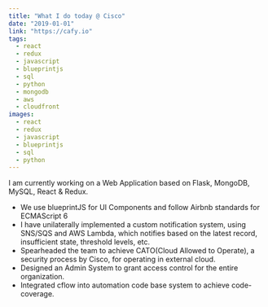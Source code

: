 ```yaml
---
title: "What I do today @ Cisco"
date: "2019-01-01"
link: "https://cafy.io"
tags:  
  - react
  - redux
  - javascript
  - blueprintjs
  - sql
  - python
  - mongodb
  - aws
  - cloudfront
images:  
  - react
  - redux
  - javascript
  - blueprintjs
  - sql
  - python
---
```


I am currently working on a Web Application based on Flask, MongoDB, MySQL, 
React & Redux.

- We use blueprintJS for UI Components and follow Airbnb standards for ECMAScript 6
- I have unilaterally implemented a custom notification system, using SNS/SQS 
and AWS Lambda, which notifies based on the latest record, insufficient state, 
threshold levels, etc.
- Spearheaded the team to achieve CATO(Cloud Allowed to Operate), 
a security process by Cisco, for operating in external cloud.
- Designed an Admin System to grant access control for the entire organization.
- Integrated cflow into automation code base system to achieve code-coverage.
